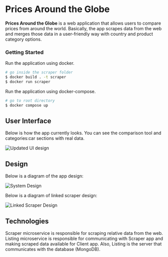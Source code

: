 # Prices Around the Globe

__Prices Around the Globe__ is a web application that allows users to compare prices from around the world. Basically, the app scrapes data from the web and merges those data in a user-friendly way with country and product category options.

### Getting Started

Run the application using docker.

```bash
# go inside the scraper folder
$ docker build . -t scraper
$ docker run scraper
```

Run the application using docker-compose.

```bash
# go to root directory
$ docker compose up
```

## User Interface

Below is how the app currently looks. You can see the comparison tool and categories:car sections with real data.

![Updated UI design](./.docs/ui4.gif)

## Design

Below is a diagram of the app design:

![System Design](./.docs/prices-around-the-world-design.png)

Below is a diagram of linked scraper design:

![Linked Scraper Design](./.docs/linked-scraper-design.png)

## Technologies

Scraper microservice is responsible for scraping relative data from the web. Listing microservice is responsible for communicating with Scraper app and making scraped data available for Client app. Also, Listing is the server that communicates with the database (MongoDB).
